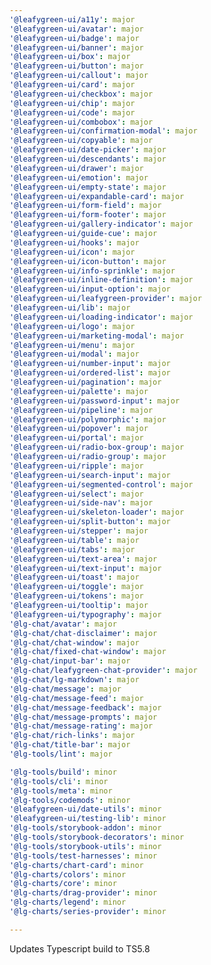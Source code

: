 ```yaml
---
'@leafygreen-ui/a11y': major
'@leafygreen-ui/avatar': major
'@leafygreen-ui/badge': major
'@leafygreen-ui/banner': major
'@leafygreen-ui/box': major
'@leafygreen-ui/button': major
'@leafygreen-ui/callout': major
'@leafygreen-ui/card': major
'@leafygreen-ui/checkbox': major
'@leafygreen-ui/chip': major
'@leafygreen-ui/code': major
'@leafygreen-ui/combobox': major
'@leafygreen-ui/confirmation-modal': major
'@leafygreen-ui/copyable': major
'@leafygreen-ui/date-picker': major
'@leafygreen-ui/descendants': major
'@leafygreen-ui/drawer': major
'@leafygreen-ui/emotion': major
'@leafygreen-ui/empty-state': major
'@leafygreen-ui/expandable-card': major
'@leafygreen-ui/form-field': major
'@leafygreen-ui/form-footer': major
'@leafygreen-ui/gallery-indicator': major
'@leafygreen-ui/guide-cue': major
'@leafygreen-ui/hooks': major
'@leafygreen-ui/icon': major
'@leafygreen-ui/icon-button': major
'@leafygreen-ui/info-sprinkle': major
'@leafygreen-ui/inline-definition': major
'@leafygreen-ui/input-option': major
'@leafygreen-ui/leafygreen-provider': major
'@leafygreen-ui/lib': major
'@leafygreen-ui/loading-indicator': major
'@leafygreen-ui/logo': major
'@leafygreen-ui/marketing-modal': major
'@leafygreen-ui/menu': major
'@leafygreen-ui/modal': major
'@leafygreen-ui/number-input': major
'@leafygreen-ui/ordered-list': major
'@leafygreen-ui/pagination': major
'@leafygreen-ui/palette': major
'@leafygreen-ui/password-input': major
'@leafygreen-ui/pipeline': major
'@leafygreen-ui/polymorphic': major
'@leafygreen-ui/popover': major
'@leafygreen-ui/portal': major
'@leafygreen-ui/radio-box-group': major
'@leafygreen-ui/radio-group': major
'@leafygreen-ui/ripple': major
'@leafygreen-ui/search-input': major
'@leafygreen-ui/segmented-control': major
'@leafygreen-ui/select': major
'@leafygreen-ui/side-nav': major
'@leafygreen-ui/skeleton-loader': major
'@leafygreen-ui/split-button': major
'@leafygreen-ui/stepper': major
'@leafygreen-ui/table': major
'@leafygreen-ui/tabs': major
'@leafygreen-ui/text-area': major
'@leafygreen-ui/text-input': major
'@leafygreen-ui/toast': major
'@leafygreen-ui/toggle': major
'@leafygreen-ui/tokens': major
'@leafygreen-ui/tooltip': major
'@leafygreen-ui/typography': major
'@lg-chat/avatar': major
'@lg-chat/chat-disclaimer': major
'@lg-chat/chat-window': major
'@lg-chat/fixed-chat-window': major
'@lg-chat/input-bar': major
'@lg-chat/leafygreen-chat-provider': major
'@lg-chat/lg-markdown': major
'@lg-chat/message': major
'@lg-chat/message-feed': major
'@lg-chat/message-feedback': major
'@lg-chat/message-prompts': major
'@lg-chat/message-rating': major
'@lg-chat/rich-links': major
'@lg-chat/title-bar': major
'@lg-tools/lint': major

'@lg-tools/build': minor
'@lg-tools/cli': minor
'@lg-tools/meta': minor
'@lg-tools/codemods': minor
'@leafygreen-ui/date-utils': minor
'@leafygreen-ui/testing-lib': minor
'@lg-tools/storybook-addon': minor
'@lg-tools/storybook-decorators': minor
'@lg-tools/storybook-utils': minor
'@lg-tools/test-harnesses': minor
'@lg-charts/chart-card': minor
'@lg-charts/colors': minor
'@lg-charts/core': minor
'@lg-charts/drag-provider': minor
'@lg-charts/legend': minor
'@lg-charts/series-provider': minor

---
```


Updates Typescript build to TS5.8
